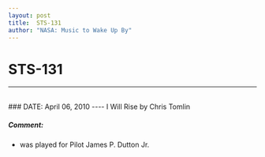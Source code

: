 ```yaml
---
layout: post
title:  STS-131
author: "NASA: Music to Wake Up By"
---
```


# STS-131
----
<br/>
### DATE: April 06, 2010
----
I Will Rise by Chris Tomlin

##### Comment:
* was played for Pilot James P. Dutton Jr.
